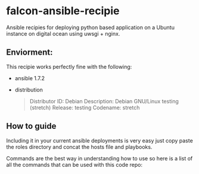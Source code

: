 # falcon-ansible-recipie
Ansible recipies for deploying python based application on a Ubuntu instance on digital ocean using uwsgi + nginx.

## Enviorment:

This recipie works perfectly fine with the following: 

*  ansible 1.7.2
*  distribution

    > Distributor ID:  Debian
    > Description:    Debian GNU/Linux testing (stretch)
    > Release:    testing
    > Codename:   stretch

## How to guide

Including it in your current ansible deployments is very easy just copy paste the roles directory and concat the hosts file and playbooks.

Commands are the best way in understanding how to use so here is a list of all the commands that can be used with this code repo:

